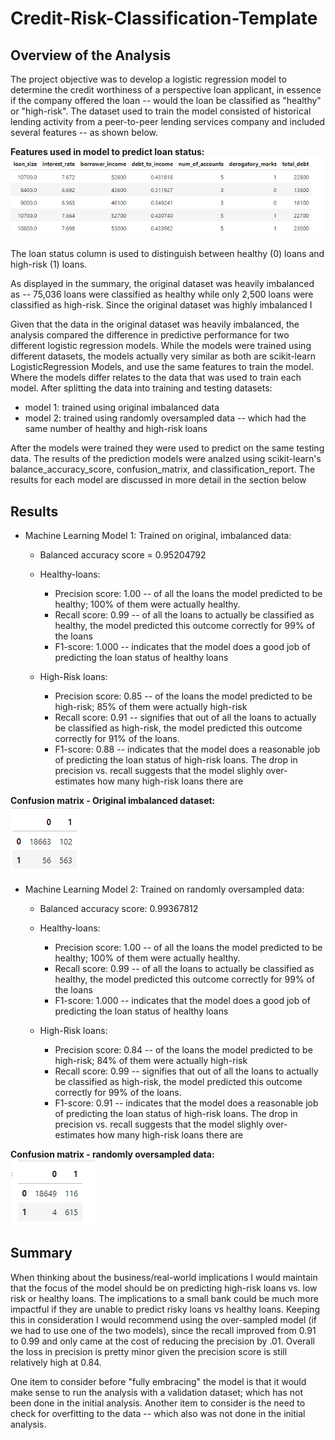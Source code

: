 # Credit-Risk-Classification-Template

## Overview of the Analysis

The project objective was to develop a logistic regression model to determine the credit worthiness of a perspective loan applicant, in essence if the company offered the loan -- would the loan be classified as "healthy" or "high-risk". 
The dataset used to train the model consisted of historical lending activity from a peer-to-peer lending services company and included several features -- as shown below.

**Features used in model to predict loan status:<br>**
![Summary DataFrame displaying all features used in predicting loan status](/Images/features-dataframe.png)

The loan status column is used to distinguish between healthy (0) loans and high-risk (1) loans.  


As displayed in the summary, the original dataset was heavily imbalanced as -- 75,036 loans were classified as healthy while only 2,500 loans were classified as high-risk.  Since the original dataset was highly imbalanced I 


Given that the data in the original dataset was heavily imbalanced, the analysis compared the difference in predictive performance for two different logistic regression models. While the models were trained using different datasets, the models actually very similar as both are scikit-learn LogisticRegression Models, and use the same features to train the model.  Where the models differ relates to the data that was used to train each model.  After splitting the data into training and testing datasets:
 * model 1: trained using original imbalanced data
 * model 2: trained using randomly oversampled data -- which had the same number of healthy and high-risk loans

After the models were trained they were used to predict on the same testing data. The results of the prediction models were analzed using scikit-learn's balance_accuracy_score, confusion_matrix, and classification_report.  The results for each model are discussed in more detail in the section below

## Results
* Machine Learning Model 1: Trained on original, imbalanced data:
    * Balanced accuracy score = 0.95204792
    * Healthy-loans:
        * Precision score: 1.00 -- of all the loans the model predicted to be healthy; 100% of them were actually healthy.
        * Recall score: 0.99 -- of all the loans to actually be classified as healthy, the model predicted this outcome correctly for 99% of the loans
        * F1-score: 1.000 -- indicates that the model does a good job of predicting the loan status of healthy loans
      
    * High-Risk loans:
        * Precision score: 0.85 -- of the loans the model predicted to be high-risk; 85% of them were actually high-risk
        * Recall score: 0.91 -- signifies that out of all the loans to actually be classified as high-risk, the model predicted this outcome correctly for 91% of the loans.
        * F1-score: 0.88 -- indicates that the model does a reasonable job of predicting the loan status of high-risk loans. The drop in precision vs. recall suggests that the model slighly over-estimates how many high-risk loans there are

**Confusion matrix - Original imbalanced dataset:**<br>
    ![Confusion matrix shows healthy loans (18663 to 102) and high-risk loans (56 to 563)](/Images/original-confusion-matrix.png)

* Machine Learning Model 2: Trained on randomly oversampled data:
    * Balanced accuracy score: 0.99367812
    * Healthy-loans:
        * Precision score: 1.00 -- of all the loans the model predicted to be healthy; 100% of them were actually healthy.
        * Recall score: 0.99 -- of all the loans to actually be classified as healthy, the model predicted this outcome correctly for 99% of the loans
        * F1-score: 1.000 -- indicates that the model does a good job of predicting the loan status of healthy loans
      
    * High-Risk loans:
        * Precision score: 0.84 -- of the loans the model predicted to be high-risk; 84% of them were actually high-risk
        * Recall score: 0.99 -- signifies that out of all the loans to actually be classified as high-risk, the model predicted this outcome correctly for 99% of the loans.
        * F1-score: 0.91 -- indicates that the model does a reasonable job of predicting the loan status of high-risk loans. The drop in precision vs. recall suggests that the model slighly over-estimates how many high-risk loans there are
        
**Confusion matrix - randomly oversampled data:<br>**
    ![Confusion matrix shows healthy loans (18649 to 116) and high-risk loans (4 to 615)](/Images/oversampled-confusion-matrix.png)

## Summary
When thinking about the business/real-world implications I would maintain that the focus of the model should be on predicting high-risk loans vs. low risk or healthy loans.  The implications to a small bank could be much more impactful if they are unable to predict risky loans vs healthy loans.  Keeping this in consideration I would recommend using the over-sampled model (if we had to use one of the two models), since the recall improved from 0.91 to 0.99 and only came at the cost of reducing the precision by .01.  Overall the loss in precision is pretty minor given the precision score is still relatively high at 0.84.

One item to consider before "fully embracing" the model is that it would make sense to run the analysis with a validation dataset; which has not been done in the initial analysis.  Another item to consider is the need to check for overfitting to the data -- which also was not done in the initial analysis.  
